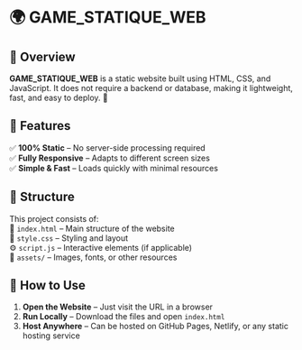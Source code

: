 
# 🌍 GAME_STATIQUE_WEB  

## 📝 Overview  
**GAME_STATIQUE_WEB** is a static website built using HTML, CSS, and JavaScript. It does not require a backend or database, making it lightweight, fast, and easy to deploy. 🚀  

## 🎨 Features  
✅ **100% Static** – No server-side processing required  
✅ **Fully Responsive** – Adapts to different screen sizes  
✅ **Simple & Fast** – Loads quickly with minimal resources  

## 📂 Structure  
This project consists of:  
📄 `index.html` – Main structure of the website  
🎨 `style.css` – Styling and layout  
⚙️ `script.js` – Interactive elements (if applicable)  
📁 `assets/` – Images, fonts, or other resources  

## 🚀 How to Use  
1. **Open the Website** – Just visit the URL in a browser  
2. **Run Locally** – Download the files and open `index.html`  
3. **Host Anywhere** – Can be hosted on GitHub Pages, Netlify, or any static hosting service  


